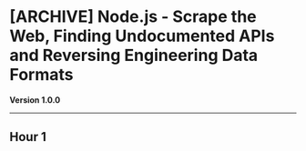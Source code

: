 # [ARCHIVE] Node.js - Scrape the Web, Finding Undocumented APIs and Reversing Engineering Data Formats

**Version 1.0.0**

---

## Hour 1
